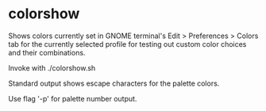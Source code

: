# colorshow
Shows colors currently set in GNOME terminal's Edit > Preferences > Colors tab for the currently selected profile for testing out custom color choices and their combinations.

Invoke with ./colorshow.sh

Standard output shows escape characters for the palette colors.

Use flag '-p' for palette number output.
